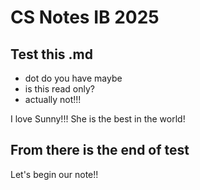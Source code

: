 # CS Notes IB 2025

## Test this .md

- dot do you have maybe
- is this read only?
- actually not!!!

I love Sunny!!! She is the best in the world!

## From there is the end of test

Let's begin our note!!
